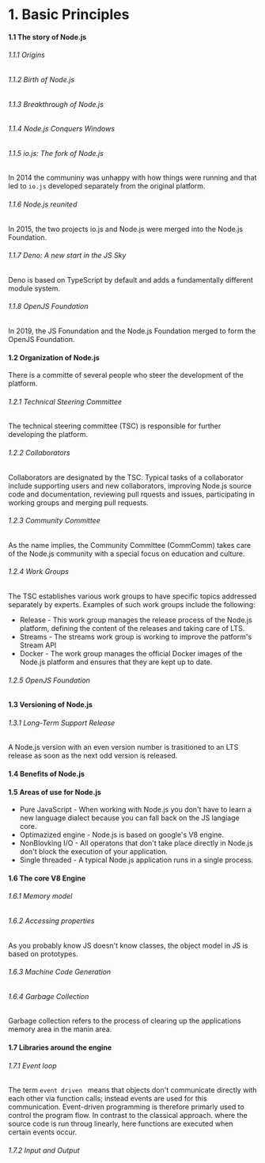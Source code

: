 <h1>1. Basic Principles</h1>

<h4>1.1 The story of Node.js</h4>

<h6>1.1.1 Origins</h6>

<h6>1.1.2 Birth of Node.js</h6>

<h6>1.1.3 Breakthrough of Node.js</h6>

<h6>1.1.4 Node.js Conquers Windows</h6>

<h6>1.1.5 io.js: The fork of Node.js</h6>

In 2014 the communiny was unhappy with how things were running and that led to `io.js` developed separately from the original platform.

<h6>1.1.6 Node.js reunited</h6>

In 2015, the two projects io.js and Node.js were merged into the Node.js Foundation.

<h6>1.1.7 Deno: A new start in the JS Sky</h6>

Deno is based on TypeScript by default and adds a fundamentally different module system.

<h6>1.1.8 OpenJS Foundation</h6>

In 2019, the JS Fonundation and the Node.js Foundation merged to form the OpenJS Foundation.

<h4>1.2 Organization of Node.js</h4>

There is a committe of several people who steer the development of the platform.

<h6>1.2.1 Technical Steering Committee</h6>

The technical steering committee (TSC) is responsible for further developing the platform.

<h6>1.2.2 Collaborators</h6>

Collaborators are designated by the TSC.
Typical tasks of a collaborator include supporting users and new collaborators, improving Node.js source code and documentation, reviewing pull rquests and issues, participating in working groups and merging pull requests.

<h6>1.2.3 Community Committee</h6>

As the name implies, the Community Committee (CommComm) takes care of the Node.js community with a special focus on education and culture.

<h6>1.2.4 Work Groups</h6>

The TSC establishes various work groups to have specific topics addressed separately by experts.
Examples of such work groups include the following:

- Release - This work group manages the release process of the Node.js platform, defining the content of the releases and taking care of LTS.
- Streams - The streams work group is working to improve the patform's Stream API
- Docker - The work group manages the official Docker images of the Node.js platform and ensures that they are kept up to date.

<h6>1.2.5 OpenJS Foundation</h6>

<h4>1.3 Versioning of Node.js</h4>

<h6>1.3.1 Long-Term Support Release</h6>

A Node.js version with an even version number is trasitioned to an LTS release as soon as the next odd version is released.

<h4>1.4 Benefits of Node.js</h4>

<h4>1.5 Areas of use for Node.js</h4>

- Pure JavaScript - When working with Node.js you don't have to learn a new language dialect because you can fall back on the JS langiage core.
- Optimazized engine - Node.js is based on google's V8 engine.
- NonBlovking I/O - All operatons that don't take place directly in Node.js don't block the execution of your application.
- Single threaded - A typical Node.js application runs in a single process.

<h4>1.6 The core V8 Engine</h4>

<h6>1.6.1 Memory model</h6>

<h6>1.6.2 Accessing properties</h6>

As you probably know JS doesn't know classes, the object model in JS is based on prototypes.

<h6>1.6.3 Machine Code Generation</h6>

<h6>1.6.4 Garbage Collection</h6>

Garbage collection refers to the process of clearing up the applications memory area in the manin area.

<h4>1.7 Libraries around the engine</h4>

<h6>1.7.1 Event loop</h6>

The term `event driven ` means that objects don't communicate directly with each other via function calls; instead events are used for this communication. Event-driven programming is therefore primarly used to control the program flow. In contrast to the classical approach. where the source code is run throug linearly, here functions are executed when certain events occur.

<h6>1.7.2 Input and Output</h6>

